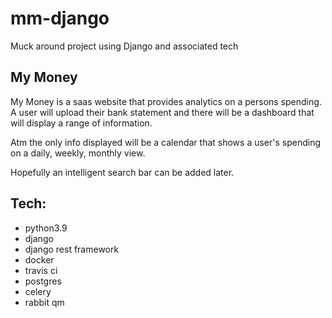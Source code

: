 # mm-django

Muck around project using Django and associated tech

## My Money
My Money is a saas website that provides analytics on a persons spending. 
A user will upload their bank statement and there will be a dashboard that will display
a range of information. 

Atm the only info displayed will be a calendar that shows a user's spending on a 
daily, weekly, monthly view. 

Hopefully an intelligent search bar can be added later. 


## Tech:
- python3.9 
- django
- django rest framework  
- docker
- travis ci
- postgres
- celery
- rabbit qm

